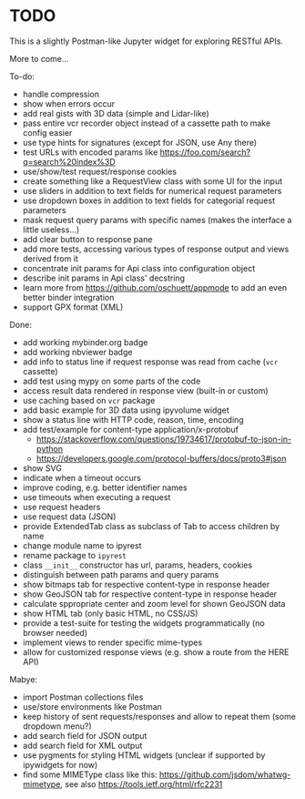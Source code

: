 # TODO

This is a slightly Postman-like Jupyter widget for exploring RESTful APIs.

More to come...

To-do:

- handle compression
- show when errors occur
- add real gists with 3D data (simple and Lidar-like)
- pass entire vcr recorder object instead of a cassette path to make config easier
- use type hints for signatures (except for JSON, use Any there)
- test URLs with encoded params like https://foo.com/search?q=search%20index%3D
- use/show/test request/response cookies
- create something like a RequestView class with some UI for the input
- use sliders in addition to text fields for numerical request parameters
- use dropdown boxes in addition to text fields for categorial request parameters
- mask request query params with specific names (makes the interface a little useless...)
- add clear button to response pane
- add more tests, accessing various types of response output and views derived from it
- concentrate init params for Api class into configuration object
- describe init params in Api class' decstring
- learn more from https://github.com/oschuett/appmode to add an even better binder integration
- support GPX format (XML)

Done:

- add working mybinder.org badge
- add working nbviewer badge
- add info to status line if request response was read from cache (`vcr` cassette) 
- add test using mypy on some parts of the code
- access result data rendered in response view (built-in or custom)
- use caching based on `vcr` package
- add basic example for 3D data using ipyvolume widget
- show a status line with HTTP code, reason, time, encoding
- add test/example for content-type application/x-protobuf
  - https://stackoverflow.com/questions/19734617/protobuf-to-json-in-python
  - https://developers.google.com/protocol-buffers/docs/proto3#json
- show SVG
- indicate when a timeout occurs
- improve coding, e.g. better identifier names
- use timeouts when executing a request
- use request headers
- use request data (JSON)
- provide ExtendedTab class as subclass of Tab to access children by name
- change module name to ipyrest
- rename package to `ipyrest`
- class `__init__` constructor has url, params, headers, cookies
- distinguish between path params and query params
- show bitmaps tab for respective content-type in response header
- show GeoJSON tab for respective content-type in response header
- calculate sppropriate center and zoom level for shown GeoJSON data
- show HTML tab (only basic HTML, no CSS/JS)
- provide a test-suite for testing the widgets programmatically (no browser needed)
- implement views to render specific mime-types
- allow for customized response views (e.g. show a route from the HERE API)

Mabye:

- import Postman collections files
- use/store environments like Postman
- keep history of sent requests/responses and allow to repeat them (some dropdown menu?)
- add search field for JSON output
- add search field for XML output
- use pygments for styling HTML widgets (unclear if supported by ipywidgets for now)
- find some MIMEType class like this: https://github.com/jsdom/whatwg-mimetype, see also https://tools.ietf.org/html/rfc2231
